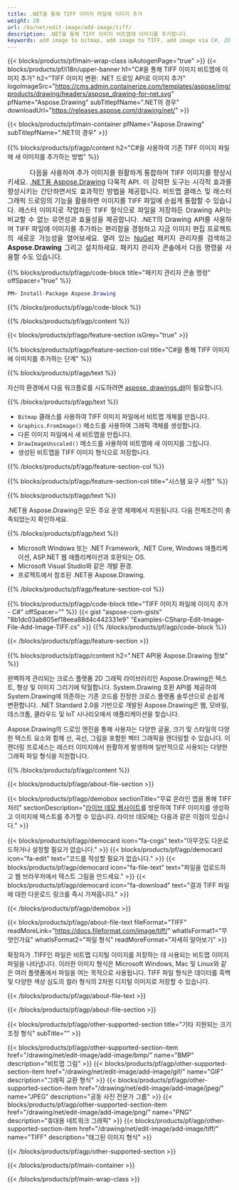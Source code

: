 ```yaml
---
title: .NET을 통해 TIFF 이미지 파일에 이미지 추가
weight: 20
url: /ko/net/edit-image/add-image/tiff/
description: .NET을 통해 TIFF 이미지 비트맵에 이미지를 추가합니다.
keywords: add image to bitmap, add image to TIFF, add image via C#, 2D graphics, drawing API, edit bitmap C#, Drawing .NET의 경우, save bitmap, save TIFF image, cross-platform 2D graphic library, Bitmap class, raster graphics drawing, draw image, rendering raster images, TIFF image file
---
```


{{< blocks/products/pf/main-wrap-class isAutogenPage="true" >}}
{{< blocks/products/pf/i18n/upper-banner h1="C#을 통해 TIFF 이미지 비트맵에 이미지 추가" h2="TIFF 이미지 변환: .NET 드로잉 API로 이미지 추가" logoImageSrc="https://cms.admin.containerize.com/templates/aspose/img/products/drawing/headers/aspose_drawing-for-net.svg" pfName="Aspose.Drawing" subTitlepfName=".NET의 경우" downloadUrl="https://releases.aspose.com/drawing/net/" >}}

{{< blocks/products/pf/main-container pfName="Aspose.Drawing" subTitlepfName=".NET의 경우" >}}


{{% blocks/products/pf/agp/content h2="C#을 사용하여 기존 TIFF 이미지 파일에 새 이미지를 추가하는 방법" %}}

<p align="justify" style="text-indent:50px;font-size:15px;">
다음을 사용하여 추가 이미지를 원활하게 통합하여 TIFF 이미지를 향상시키세요. <a href="https://products.aspose.com/drawing/net">.NET용 Aspose.Drawing</a> 다목적 API. 이 강력한 도구는 시각적 효과를 향상시키는 간단하면서도 효과적인 방법을 제공합니다. 비트맵 클래스 및 래스터 그래픽 드로잉의 기능을 활용하면 이미지를 TIFF 파일에 손쉽게 통합할 수 있습니다. 래스터 이미지로 작업하든 TIFF 형식으로 파일을 저장하든 Drawing API는 비교할 수 없는 유연성과 효율성을 제공합니다. .NET의 Drawing API를 사용하여 TIFF 파일에 이미지를 추가하는 편리함을 경험하고 지금 이미지 편집 프로젝트의 새로운 가능성을 열어보세요. 열려 있는 <a href="https://www.nuget.org/packages/aspose.drawing">NuGet</a> 패키지 관리자를 검색하고 <b>Aspose.Drawing</b> 그리고 설치하세요. 패키지 관리자 콘솔에서 다음 명령을 사용할 수도 있습니다.</p>

{{% blocks/products/pf/agp/code-block title="패키지 관리자 콘솔 명령" offSpacer="true" %}}
```cs
PM> Install-Package Aspose.Drawing
```
{{% /blocks/products/pf/agp/code-block %}}

{{% /blocks/products/pf/agp/content %}}


{{< blocks/products/pf/agp/feature-section isGrey="true" >}}

{{% blocks/products/pf/agp/feature-section-col title="C#을 통해 TIFF 이미지에 이미지를 추가하는 단계" %}}

{{% blocks/products/pf/agp/text %}}

자신의 환경에서 다음 워크플로를 시도하려면 [aspose. drawings.dll](https://downloads.aspose.com/raw/net)이 필요합니다.

{{% /blocks/products/pf/agp/text %}}

+ `Bitmap` 클래스를 사용하여 TIFF 이미지 파일에서 비트맵 개체를 만듭니다.
+ `Graphics.FromImage()` 메소드를 사용하여 그래픽 객체를 생성합니다.
+ 다른 이미지 파일에서 새 비트맵을 만듭니다.
+ `DrawImageUnscaled()` 메소드를 사용하여 비트맵에 새 이미지를 그립니다.
+ 생성된 비트맵을 TIFF 이미지 형식으로 저장합니다.

{{% /blocks/products/pf/agp/feature-section-col %}}

{{% blocks/products/pf/agp/feature-section-col title="시스템 요구 사항" %}}

{{% blocks/products/pf/agp/text %}}

.NET용 Aspose.Drawing은 모든 주요 운영 체제에서 지원됩니다. 다음 전제조건이 충족되었는지 확인하세요.

{{% /blocks/products/pf/agp/text %}}

- Microsoft Windows 또는 .NET Framework, .NET Core, Windows 애플리케이션, ASP.NET 웹 애플리케이션과 호환되는 OS.
- Microsoft Visual Studio와 같은 개발 환경.
- 프로젝트에서 참조된 .NET용 Aspose.Drawing.

{{% /blocks/products/pf/agp/feature-section-col %}}

{{% blocks/products/pf/agp/code-block title="TIFF 이미지 파일에 이미지 추가 - C#" offSpacer="" %}}
{{< gist "aspose-com-gists" "8b1dc03ab805ef18eea88d4c442331e9" "Examples-CSharp-Edit-Image-File-Add-Image-TIFF.cs" >}}
{{% /blocks/products/pf/agp/code-block %}}

{{< /blocks/products/pf/agp/feature-section >}}


<!-- aboutfile Starts -->

{{% blocks/products/pf/agp/content h2=".NET API용 Aspose.Drawing 정보" %}}

완벽하게 관리되는 크로스 플랫폼 2D 그래픽 라이브러리인 Aspose.Drawing은 텍스트, 형상 및 이미지 그리기에 탁월합니다. System.Drawing 호환 API를 제공하여 System.Drawing에 의존하는 기존 코드를 진정한 크로스 플랫폼 솔루션으로 손쉽게 변환합니다. .NET Standard 2.0을 기반으로 개발된 Aspose.Drawing은 웹, 모바일, 데스크톱, 클라우드 및 IoT 시나리오에서 애플리케이션을 찾습니다.

Aspose.Drawing의 드로잉 엔진을 통해 사용자는 다양한 글꼴, 크기 및 스타일의 다양한 텍스트 요소와 함께 선, 곡선, 그림을 포함한 벡터 그래픽을 렌더링할 수 있습니다. 이 렌더링 프로세스는 래스터 이미지에서 원활하게 발생하며 일반적으로 사용되는 다양한 그래픽 파일 형식을 지원합니다.

{{% /blocks/products/pf/agp/content %}}


{{< blocks/products/pf/agp/about-file-section >}}

{{< blocks/products/pf/agp/demobox sectionTitle="무료 온라인 앱을 통해 TIFF 처리" sectionDescription="[라이브 데모 웹사이트](https://products.aspose.app/드로잉)를 방문하여 TIFF 이미지를 생성하고 이미지에 텍스트를 추가할 수 있습니다. 라이브 데모에는 다음과 같은 이점이 있습니다." >}}

{{< blocks/products/pf/agp/democard icon="fa-cogs" text="아무것도 다운로드하거나 설정할 필요가 없습니다." >}}
{{< blocks/products/pf/agp/democard icon="fa-edit" text="코드를 작성할 필요가 없습니다." >}}
{{< blocks/products/pf/agp/democard icon="fa-file-text" text="파일을 업로드하고 웹 브라우저에서 텍스트 그림을 만드세요." >}}
{{< blocks/products/pf/agp/democard icon="fa-download" text="결과 TIFF 파일에 대한 다운로드 링크를 즉시 가져옵니다." >}}

{{< /blocks/products/pf/agp/demobox >}}

{{< blocks/products/pf/agp/about-file-text fileFormat="TIFF" readMoreLink="https://docs.fileformat.com/image/tiff/" whatIsFormat1="무엇인가요" whatIsFormat2="파일 형식" readMoreFormat="자세히 알아보기" >}}

확장자가 .TIFF인 파일은 비트맵 디지털 이미지를 저장하는 데 사용되는 비트맵 이미지 파일을 나타냅니다. 이러한 이미지 형식은 Microsoft Windows, Mac 및 Linux와 같은 여러 플랫폼에서 파일을 여는 목적으로 사용됩니다. TIFF 파일 형식은 데이터를 흑백 및 다양한 색상 심도의 컬러 형식의 2차원 디지털 이미지로 저장할 수 있습니다.

{{< /blocks/products/pf/agp/about-file-text >}}

{{< /blocks/products/pf/agp/about-file-section >}}

<!-- aboutfile Ends -->


{{< blocks/products/pf/agp/other-supported-section title="기타 지원되는 크기 조정 형식" subTitle="" >}}

{{< blocks/products/pf/agp/other-supported-section-item href="/drawing/net/edit-image/add-image/bmp/" name="BMP" description="비트맵 그림" >}}
{{< blocks/products/pf/agp/other-supported-section-item href="/drawing/net/edit-image/add-image/gif/" name="GIF" description="그래픽 교환 형식" >}}
{{< blocks/products/pf/agp/other-supported-section-item href="/drawing/net/edit-image/add-image/jpeg/" name="JPEG" description="공동 사진 전문가 그룹" >}}
{{< blocks/products/pf/agp/other-supported-section-item href="/drawing/net/edit-image/add-image/png/" name="PNG" description="휴대용 네트워크 그래픽" >}}
{{< blocks/products/pf/agp/other-supported-section-item href="/drawing/net/edit-image/add-image/tiff/" name="TIFF" description="태그된 이미지 형식" >}}

{{< /blocks/products/pf/agp/other-supported-section >}}

{{< /blocks/products/pf/main-container >}}

{{< /blocks/products/pf/main-wrap-class >}}

